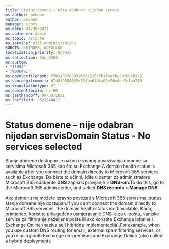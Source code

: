 ```yaml
---
title: Status domene – nije odabran nijedan servis
ms.author: pebaum
author: pebaum
manager: scotv
ms.date: 04/30/2021
ms.audience: Admin
ms.topic: article
ms.service: o365-administration
ROBOTS: NOINDEX, NOFOLLOW
localization_priority: Normal
ms.collection: Adm_O365
ms.custom:
- "11094"
- "9006491"
ms.openlocfilehash: f5b3a07f05b31b05e2105fb1f6efbe23fb630179
ms.sourcegitcommit: d74039304002e526ba6f8ca02e76e4ce7e1aa743
ms.translationtype: MT
ms.contentlocale: hr-HR
ms.lasthandoff: 04/30/2021
ms.locfileid: "52124841"
---
```

# <a name="domain-status---no-services-selected"></a><span data-ttu-id="82e13-102">Status domene – nije odabran nijedan servis</span><span class="sxs-lookup"><span data-stu-id="82e13-102">Domain Status - No services selected</span></span>

<span data-ttu-id="82e13-103">Stanje domene dostupno je nakon izravnog povezivanja domene sa servisima Microsoft 365 kao što su Exchange.</span><span class="sxs-lookup"><span data-stu-id="82e13-103">A domain health status is available after you connect the domain directly to Microsoft 365 services such as Exchange.</span></span> <span data-ttu-id="82e13-104">Da biste to učiniti, idite u centar za administratore Microsoft 365 odaberite **DNS** zapisi Upravljanje  >  **DNS-om**.</span><span class="sxs-lookup"><span data-stu-id="82e13-104">To do this, go to the Microsoft 365 admin center, and select **DNS records** > **Manage DNS**.</span></span>

<span data-ttu-id="82e13-105">Ako domenu ne možete izravno povezati s Microsoft 365 servisima, status stanja domene nije dostupan.</span><span class="sxs-lookup"><span data-stu-id="82e13-105">If you can’t connect the domain directly to Microsoft 365 services, the domain health status isn't available.</span></span> <span data-ttu-id="82e13-106">Kada, primjerice, koristite prilagođeno usmjeravanje DNS-a za e-poštu, vanjske servise za filtriranje neželjene pošte ili ako koristite Exchange lokalne i Exchange Online (naziva se i hibridna implementacija).</span><span class="sxs-lookup"><span data-stu-id="82e13-106">For example, when you use custom DNS routing for email, external spam filtering services, or you’re using both Exchange on-premises and Exchange Online (also called a hybrid deployment).</span></span>

